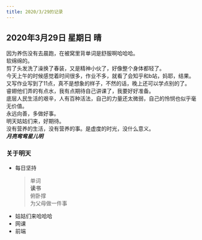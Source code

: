 ```yaml
---
title: 2020/3/29的记录
---
```

## 2020年3月29日 星期日 晴
因为养伤没有去晨跑，在被窝里背单词是舒服啊哈哈哈。  
软绵绵的。  
剪了头发洗了澡换了春装，又是精神小伙了，好像整个身体都轻了。  
今天上午的时候感觉着时间很多，作业不多，就看了会知乎和b站，妈耶，结果。  
又写作业写到了11点，真不是想象的样子，不然的话，晚上还可以学点别的了。  
睿翅他们弄的有点水，我有点期待自己讲课了，我要好好准备。  
底层人民生活的艰辛，人有百种活法，自己的力量还太微弱，自己的怜悯也似乎毫无价值。  
永远向善，多做好事。  
明天姑姑们来，好期待。  
没有营养的生活，没有营养的事。是虚度的时光，没什么意义。  
***月亮弯弯星儿明***
### 关于明天
* 每日坚持
	> 单词  
	> **读书**  
	> 俯卧撑  
	> 为父母做一件事
* 姑姑们来哈哈哈  
* 网课  
* 前端
